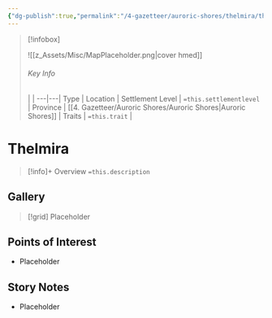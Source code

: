 ```yaml
---
{"dg-publish":true,"permalink":"/4-gazetteer/auroric-shores/thelmira/thelmira/"}
---
```



> [!infobox]
> 
> ![[z_Assets/Misc/MapPlaceholder.png\|cover hmed]]
> ###### Key Info
>  |   |
> ---|---|
> Type | Location |
> Settlement Level | `=this.settlementlevel` |
> Province | [[4. Gazetteer/Auroric Shores/Auroric Shores\|Auroric Shores]] |
> Traits | `=this.trait` |

# Thelmira

> [!info]+ Overview
> `=this.description`

## Gallery

>[!grid]
>Placeholder


## Points of Interest

- Placeholder

## Story Notes

- Placeholder